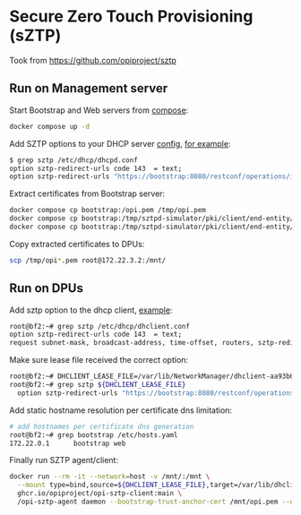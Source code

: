 # Secure Zero Touch Provisioning (sZTP)

Took from <https://github.com/opiproject/sztp>

## Run on Management server

Start Bootstrap and Web servers from [compose](./docker-compose.yml):

```bash
docker compose up -d
```

Add SZTP options to your DHCP server [config](./hardware/mgmt/fs/etc/dhcp/dhcpd.conf), [for example](https://github.com/opiproject/sztp/blob/main/dhcp/dhcpd.conf.template):

```bash
$ grep sztp /etc/dhcp/dhcpd.conf
option sztp-redirect-urls code 143  = text;
option sztp-redirect-urls "https://bootstrap:8080/restconf/operations/ietf-sztp-bootstrap-server:get-bootstrapping-data";
```

Extract certificates from Bootstrap server:

```bash
docker compose cp bootstrap:/opi.pem /tmp/opi.pem
docker compose cp bootstrap:/tmp/sztpd-simulator/pki/client/end-entity/my_cert.pem /tmp/opi_cert.pem
docker compose cp bootstrap:/tmp/sztpd-simulator/pki/client/end-entity/private_key.pem /tmp/opi_private_key.pem
```

Copy extracted certificates to DPUs:

```bash
scp /tmp/opi*.pem root@172.22.3.2:/mnt/
```

## Run on DPUs

Add sztp option to the dhcp client, [example](https://github.com/opiproject/sztp/blob/main/dhcp/dhclient.conf):

```bash
root@bf2:~# grep sztp /etc/dhcp/dhclient.conf
option sztp-redirect-urls code 143  = text;
request subnet-mask, broadcast-address, time-offset, routers, sztp-redirect-urls,
```

Make sure lease file received the correct option:

```bash
root@bf2:~# DHCLIENT_LEASE_FILE=/var/lib/NetworkManager/dhclient-aa93b667-6aac-3804-91e9-4958e07fdb2f-oob_net0.lease
root@bf2:~# grep sztp ${DHCLIENT_LEASE_FILE}
  option sztp-redirect-urls "https://bootstrap:8080/restconf/operations/ietf-sztp-bootstrap-server:get-bootstrapping-data";
```

Add static hostname resolution per certificate dns limitation:

```bash
# add hostnames per certificate dns generation
root@bf2:~# grep bootstrap /etc/hosts.yaml
172.22.0.1      bootstrap web
```

Finally run SZTP agent/client:

```bash
docker run --rm -it --network=host -v /mnt/:/mnt \
  --mount type=bind,source=${DHCLIENT_LEASE_FILE},target=/var/lib/dhclient/dhclient.leases \
  ghcr.io/opiproject/opi-sztp-client:main \
  /opi-sztp-agent daemon --bootstrap-trust-anchor-cert /mnt/opi.pem --device-end-entity-cert /mnt/opi_cert.pem --device-private-key /mnt/opi_private_key.pem
```
